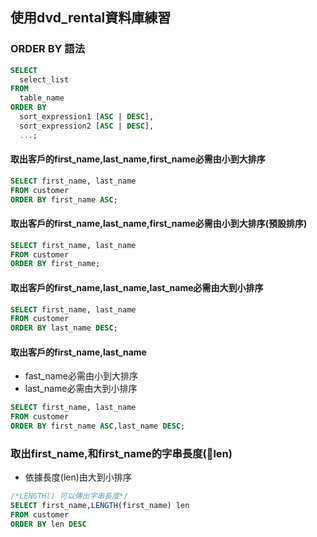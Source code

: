 ## 使用dvd_rental資料庫練習
### ORDER BY 語法

```sql
SELECT 
  select_list 
FROM 
  table_name 
ORDER BY 
  sort_expression1 [ASC | DESC], 
  sort_expression2 [ASC | DESC],
  ...;
```

####  取出客戶的first_name,last_name,first_name必需由小到大排序

```sql
SELECT first_name, last_name
FROM customer
ORDER BY first_name ASC;
```

####  取出客戶的first_name,last_name,first_name必需由小到大排序(預設排序)

```sql
SELECT first_name, last_name
FROM customer
ORDER BY first_name;
```

####  取出客戶的first_name,last_name,last_name必需由大到小排序

```sql
SELECT first_name, last_name
FROM customer
ORDER BY last_name DESC;
```

####  取出客戶的first_name,last_name
- fast_name必需由小到大排序
- last_name必需由大到小排序

```sql
SELECT first_name, last_name
FROM customer
ORDER BY first_name ASC,last_name DESC;
```

###  取出first_name,和first_name的字串長度(len)
- 依據長度(len)由大到小排序


```sql
/*LENGTH() 可以傳出字串長度*/
SELECT first_name,LENGTH(first_name) len
FROM customer
ORDER BY len DESC
```

